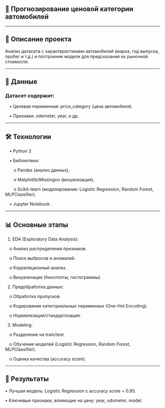 ## 🚗 Прогнозирование ценовой категории автомобилей



-------------------------------------------------------------------------------------
## 📌 Описание проекта

Анализ датасета с характеристиками автомобилей (марка, год выпуска, пробег и т.д.) и построение модели для предсказания их рыночной стоимости.


---------------------------------------------------------------------------------------
## 📂 Данные

### Датасет содержит:

&emsp;•	Целевая переменная: price_category (цена автомобиля).

&emsp;•	Признаки: odemeter, year, и др.


-------------------------------------------------------------------------------------
## 🛠 Технологии

&emsp;•	Python 3

&emsp;•	Библиотеки:

&emsp;&emsp;o	Pandas (анализ данных),

&emsp;&emsp;o	Matplotlib/Missingno (визуализация),

&emsp;&emsp;o	Scikit-learn (моделирование: Logistic Regression, Random Forest, MLPClassifier).

&emsp;•	Jupyter Notebook.


----------------------------------------------------------------------------------
## 📊 Основные этапы

1.	EDA (Exploratory Data Analysis):

&emsp;o	Анализ распределения признаков.

&emsp;o	Поиск выбросов и аномалий.

&emsp;o	Корреляционный анализ.

&emsp;o	Визуализация (боксплоты, гистограммы).

2.	Предобработка данных:

&emsp;o	Обработка пропусков.

&emsp;o	Кодирование категориальных переменных (One-Hot Encoding).

&emsp;o	Нормализация/стандартизация.

3.	Modeling:

&emsp;o	Разделение на train/test.

&emsp;o	Обучение моделей (Logistic Regression, Random Forest, MLPClassifier).

&emsp;o	Оценка качества (accuracy score).


----------------------------------------------------------------------------
## 📌 Результаты

•	Лучшая модель: Logistic Regression с accuracy score = 0.95.

•	Ключевые признаки, влияющие на цену: year, odometer, model.
